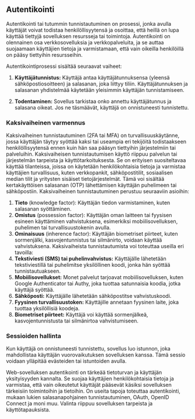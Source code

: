 ## Autentikointi
Autentikointi tai tutummin tunnistautuminen on prosessi, jonka avulla käyttäjät voivat todistaa henkilöllisyytensä ja osoittaa, että heillä on lupa käyttää tiettyjä sovelluksen resursseja tai toimintoja. Autentikointi on olennainen osa verkkosovelluksia ja verkkopalveluita, ja se auttaa suojaamaan käyttäjien tietoja ja varmistamaan, että vain oikeilla henkilöillä on pääsy tiettyihin resursseihin.

Autentikointiprosessi sisältää seuraavat vaiheet:

1. **Käyttäjätunnistus:** Käyttäjä antaa käyttäjätunnuksensa (yleensä sähköpostiosoitteen) ja salasanan, joka liittyy tiliin. Käyttäjätunnuksen ja salasanan yhdistelmää käytetään yleisimmin käyttäjän tunnistamiseen.

2. **Todentaminen:** Sovellus tarkistaa onko annettu käyttäjätunnus ja salasana oikeat. Jos ne täsmäävät, käyttäjä on onnistuneesti tunnistettu.

### Kaksivaiheinen varmennus
Kaksivaiheinen tunnistautuminen (2FA tai MFA) on turvallisuuskäytänne, jossa käyttäjän täytyy syöttää kaksi tai useampia eri tekijöitä todistaakseen henkilöllisyytensä ennen kuin hän saa pääsyn tiettyihin järjestelmiin tai palveluihin. Kaksivaiheisen tunnistautumisen käyttö riippuu palvelun tai järjestelmän tarpeista ja käyttötarkoituksesta. Se on erityisen suositeltavaa käyttää tilanteissa, joissa on käytetään henkilökohtaisia tietoja ja varmistaa käyttäjien turvallisuus, kuten verkkopankit, sähköpostitilit, sosiaalisen median tilit ja yritysten sisäiset tietojärjestelmät. Tämä voi sisältää kertakäyttöisen salasanan (OTP) lähettämisen käyttäjän puhelimeen tai sähköpostiin.
Kaksivaiheinen tunnistautuminen perustuu seuraaviin asioihin:
1. **Tieto** (knowledge factor): Käyttäjän tiedon varmistaminen, kuten salasanan syöttäminen.
2. **Omistus** (possession factor): Käyttäjän oman laitteen tai fyysisen esineen käyttäminen vahvistuksena, esimerkiksi mobiilisovelluksen, puhelimen tai turvallisuustokenin avulla.
3. **Ominaisuus** (inherence factor): Käyttäjän biometriset piirteet, kuten sormenjälki, kasvojentunnistus tai silmänirto, voidaan käyttää vahvistuksena.
Kaksivaiheista tunnistautumista voi toteuttaa useilla eri tavoilla:
1. **Tekstiviesti (SMS) tai puhelinvahvistus:** Käyttäjälle lähetetään tekstiviestillä tai puhelimitse yksilöllinen koodi, jonka hän syöttää tunnistautuakseen.
2. **Mobiilisovellukset:** Monet palvelut tarjoavat mobiilisovelluksen, kuten Google Authenticator tai Authy, joka tuottaa satunnaisia koodia, jotka käyttäjä syöttää.
3. **Sähköposti:** Käyttäjälle lähetetään sähköpostitse vahvistuskoodi.
4. **Fyysinen turvallisuustoken:** Käyttäjille annetaan fyysinen laite, joka tuottaa yksilöllisiä koodeja.
5. **Biometriset piirteet:** Käyttäjä voi käyttää sormenjälkeä, kasvojentunnistusta tai silmänirtoa vahvistumiseen.

### Sessioiden hallinta
Kun käyttäjä on onnistuneesti tunnistettu, sovellus luo istunnon, joka mahdollistaa käyttäjän vuorovaikutuksen sovelluksen kanssa. Tämä sessio voidaan ylläpitää evästeiden tai istuntoiden avulla.

Web-sovelluksen autentikointi on tärkeää tietoturvan ja käyttäjän yksityisyyden kannalta. Se suojaa käyttäjien henkilökohtaisia tietoja ja varmistaa, että vain oikeutetut käyttäjät pääsevät käsiksi sovelluksen tärkeisiin toimintoihin ja tietoihin. On useita tapoja toteuttaa autentikointi, mukaan lukien salasanapohjainen tunnistautuminen, OAuth, OpenID Connect ja moni muu. Valinta riippuu sovelluksen tarpeista ja käyttötapauksista.
